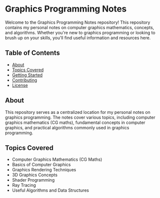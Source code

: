 # Graphics Programming Notes

Welcome to the Graphics Programming Notes repository! This repository contains my personal notes on computer graphics mathematics, concepts, and algorithms. Whether you're new to graphics programming or looking to brush up on your skills, you'll find useful information and resources here.

## Table of Contents

- [About](#about)
- [Topics Covered](#topics-covered)
- [Getting Started](#getting-started)
- [Contributing](#contributing)
- [License](#license)

## About

This repository serves as a centralized location for my personal notes on graphics programming. The notes cover various topics, including computer graphics mathematics (CG maths), fundamental concepts in computer graphics, and practical algorithms commonly used in graphics programming.

## Topics Covered

- Computer Graphics Mathematics (CG Maths)
- Basics of Computer Graphics
- Graphics Rendering Techniques
- 3D Graphics Concepts
- Shader Programming
- Ray Tracing
- Useful Algorithms and Data Structures